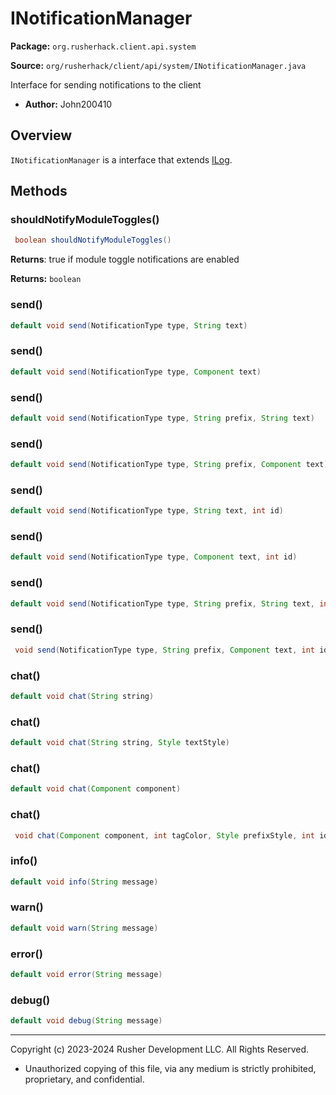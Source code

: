 # INotificationManager

**Package:** `org.rusherhack.client.api.system`

**Source:** `org/rusherhack/client/api/system/INotificationManager.java`

Interface for sending notifications to the client
* **Author:** John200410



## Overview

`INotificationManager` is a interface that extends [ILog](ILog.md).

## Methods

### shouldNotifyModuleToggles()

```java
 boolean shouldNotifyModuleToggles()
```

**Returns**: true if module toggle notifications are enabled



**Returns:** `boolean`

### send()

```java
default void send(NotificationType type, String text)
```

### send()

```java
default void send(NotificationType type, Component text)
```

### send()

```java
default void send(NotificationType type, String prefix, String text)
```

### send()

```java
default void send(NotificationType type, String prefix, Component text)
```

### send()

```java
default void send(NotificationType type, String text, int id)
```

### send()

```java
default void send(NotificationType type, Component text, int id)
```

### send()

```java
default void send(NotificationType type, String prefix, String text, int id)
```

### send()

```java
 void send(NotificationType type, String prefix, Component text, int id)
```

### chat()

```java
default void chat(String string)
```

### chat()

```java
default void chat(String string, Style textStyle)
```

### chat()

```java
default void chat(Component component)
```

### chat()

```java
 void chat(Component component, int tagColor, Style prefixStyle, int id)
```

### info()

```java
default void info(String message)
```

### warn()

```java
default void warn(String message)
```

### error()

```java
default void error(String message)
```

### debug()

```java
default void debug(String message)
```

---

Copyright (c) 2023-2024 Rusher Development LLC. All Rights Reserved.
* Unauthorized copying of this file, via any medium is strictly prohibited, proprietary, and confidential.
